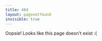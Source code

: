```yaml
---
title: 404
layout: pagenotfound
invisible: true
---
```

Oopsie! Looks like this page doesn't exist :(
